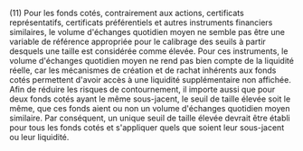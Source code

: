 (11) Pour les fonds cotés, contrairement aux actions, certificats représentatifs, certificats préférentiels et autres instruments financiers similaires, le volume d'échanges quotidien moyen ne semble pas être une variable de référence appropriée pour le calibrage des seuils à partir desquels une taille est considérée comme élevée. Pour ces instruments, le volume d'échanges quotidien moyen ne rend pas bien compte de la liquidité réelle, car les mécanismes de création et de rachat inhérents aux fonds cotés permettent d'avoir accès à une liquidité supplémentaire non affichée. Afin de réduire les risques de contournement, il importe aussi que pour deux fonds cotés ayant le même sous-jacent, le seuil de taille élevée soit le même, que ces fonds aient ou non un volume d'échanges quotidien moyen similaire. Par conséquent, un unique seuil de taille élevée devrait être établi pour tous les fonds cotés et s'appliquer quels que soient leur sous-jacent ou leur liquidité.